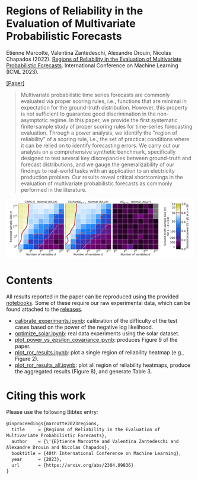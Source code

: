 # Regions of Reliability in the Evaluation of Multivariate Probabilistic Forecasts

Étienne Marcotte, Valentina Zantedeschi, Alexandre Drouin, Nicolas Chapados (2022). [Regions of Reliability in the Evaluation of Multivariate Probabilistic Forecasts](https://arxiv.org/abs/2304.09836). International Conference on Machine Learning (ICML 2023).

[[Paper]](https://arxiv.org/abs/2304.09836)

> Multivariate probabilistic time series forecasts are commonly evaluated via proper scoring rules, i.e., functions that are minimal in expectation for the ground-truth distribution. However, this property is not sufficient to guarantee good discrimination in the non-asymptotic regime. In this paper, we provide the first systematic finite-sample study of proper scoring rules for time-series forecasting evaluation. Through a power analysis, we identify the "region of reliability" of a scoring rule, i.e., the set of practical conditions where it can be relied on to identify forecasting errors. We carry out our analysis on a comprehensive synthetic benchmark, specifically designed to test several key discrepancies between ground-truth and forecast distributions, and we gauge the generalizability of our findings to real-world tasks with an application to an electricity production problem. Our results reveal critical shortcomings in the evaluation of multivariate probabilistic forecasts as commonly performed in the literature.

<img src="banner.png" />


# Contents

All results reported in the paper can be reproduced using the provided [notebooks](https://github.com/ServiceNow/regions-of-reliability/tree/main/notebooks). Some of these require our raw experimental data, which can be found attached to the [releases](https://github.com/ServiceNow/regions-of-reliability/releases).

* [calibrate_experiments.ipynb](./notebooks/calibrate_experiments.ipynb): calibration of the difficulty of the test cases based on the power of the negative log likelihood.
* [optimize_solar.ipynb](./notebooks/optimize_solar.ipynb): real data experiments using the solar dataset.
* [plot_power_vs_epsilon_covariance.ipynb](./notebooks/plot_power_vs_epsilon_covariance.ipynb): produces Figure 9 of the paper.
* [plot_ror_results.ipynb](./notebooks/plot_ror_results.ipynb): plot a single region of reliability heatmap (e.g., Figure 2).
* [plot_ror_results_all.ipynb](./notebooks/plot_ror_results_all.ipynb): plot all region of reliability heatmaps, produce the aggregated results (Figure 8), and generate Table 3.


# Citing this work

Please use the following Bibtex entry:

```
@inproceedings{marcotte2023regions,
  title     = {Regions of Reliability in the Evaluation of Multivariate Probabilistic Forecasts},
  author    = {\'{E}tienne Marcotte and Valentina Zantedeschi and Alexandre Drouin and Nicolas Chapados},
  booktitle = {40th International Conference on Machine Learning},
  year      = {2023},
  url       = {https://arxiv.org/abs/2304.09836}
}
```
